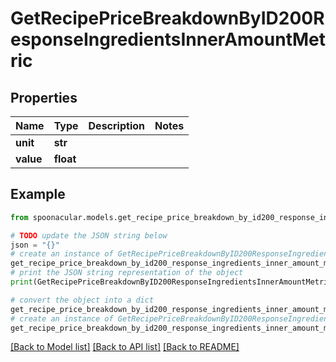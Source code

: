 # GetRecipePriceBreakdownByID200ResponseIngredientsInnerAmountMetric


## Properties

Name | Type | Description | Notes
------------ | ------------- | ------------- | -------------
**unit** | **str** |  | 
**value** | **float** |  | 

## Example

```python
from spoonacular.models.get_recipe_price_breakdown_by_id200_response_ingredients_inner_amount_metric import GetRecipePriceBreakdownByID200ResponseIngredientsInnerAmountMetric

# TODO update the JSON string below
json = "{}"
# create an instance of GetRecipePriceBreakdownByID200ResponseIngredientsInnerAmountMetric from a JSON string
get_recipe_price_breakdown_by_id200_response_ingredients_inner_amount_metric_instance = GetRecipePriceBreakdownByID200ResponseIngredientsInnerAmountMetric.from_json(json)
# print the JSON string representation of the object
print(GetRecipePriceBreakdownByID200ResponseIngredientsInnerAmountMetric.to_json())

# convert the object into a dict
get_recipe_price_breakdown_by_id200_response_ingredients_inner_amount_metric_dict = get_recipe_price_breakdown_by_id200_response_ingredients_inner_amount_metric_instance.to_dict()
# create an instance of GetRecipePriceBreakdownByID200ResponseIngredientsInnerAmountMetric from a dict
get_recipe_price_breakdown_by_id200_response_ingredients_inner_amount_metric_from_dict = GetRecipePriceBreakdownByID200ResponseIngredientsInnerAmountMetric.from_dict(get_recipe_price_breakdown_by_id200_response_ingredients_inner_amount_metric_dict)
```
[[Back to Model list]](../README.md#documentation-for-models) [[Back to API list]](../README.md#documentation-for-api-endpoints) [[Back to README]](../README.md)


